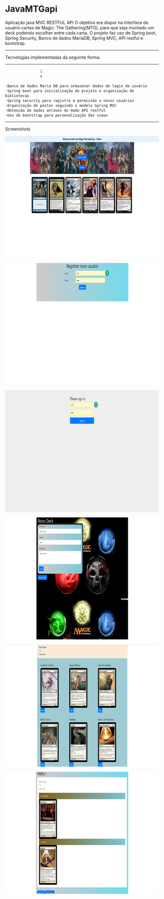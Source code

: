 # JavaMTGapi
Aplicação java MVC RESTFUL API 
O objetivo era dispor na interface do usuário cartas de Magic: The Gathering(MTG), para que seja montado um deck podendo escolher entre cada carta.
O projeto faz uso de Spring boot, Spring Security, Banco de dados MariaDB, Spring MVC, API restful e bootstrap.

*******************************************
Tecnologias implementadas da seguinte forma:
*******************************************
                    |
                    v
                      
	-Banco de dados Maria DB para armazenar dados de login do usuário		
	-Spring boot para inicialização do projeto e organização de bibliotecas
	-Spring security para registro e permissão a novos usuários
	-Organização de pastas seguindo o modelo Spring MVC
	-Obtenção de dados através do modo API restful
	-Uso de bootstrap para personalização das views

*******************************************

Screenshots 

<p align="center">
   <img widht="600" height="400" src="/MTG_crud_Final/App/src/home.png"></img>
</p

<p align="center">
   <img widht="600" height="400" src="/MTG_crud_Final/App/src/registro.png"></img>
</p

<p align="center">
   <img widht="600" height="400" src="/MTG_crud_Final/App/src/login.png"></img>
</p

<p align="center">
   <img widht="600" height="400" src="/MTG_crud_Final/App/src/novo deck.png"></img>
</p

<p align="center">
   <img widht="600" height="400" src="/MTG_crud_Final/App/src/addcard.png"></img>
</p

<p align="center">
   <img widht="600" height="400" src="/MTG_crud_Final/App/src/decklist.png"></img>
</p

